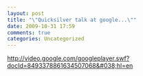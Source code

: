 ```yaml
---
layout: post
title: "\"Quicksilver talk at google...\""
date: 2009-10-31 17:59
comments: true
categories: Uncategorized
---
```

<a href="http://video.google.com/googleplayer.swf?docId=8493378861634507068&#038;hl=en">http://video.google.com/googleplayer.swf?docId=8493378861634507068&#038;hl=en</a>
